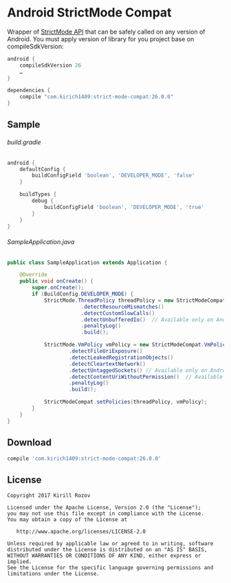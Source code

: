 Android StrictMode Compat
=========================

Wrapper of [StrictMode API](https://developer.android.com/reference/android/os/StrictMode.html) that can be safely called on any version of Android.
You must apply version of library for you project base on compileSdkVersion:

```groovy
android {
    compileSdkVersion 26
    …
}

dependencies {
    compile "com.kirich1409:strict-mode-compat:26.0.0"
}
```

Sample
------

###### build.gradle ######
```groovy
android {
    defaultConfig {
        buildConfigField 'boolean', 'DEVELOPER_MODE', 'false'
    }

    buildTypes {
        debug {
            buildConfigField 'boolean', 'DEVELOPER_MODE', 'true'
        }
    }
}
```

###### SampleApplication.java ######
```java
public class SampleApplication extends Application {

    @Override
    public void onCreate() {
        super.onCreate();
        if (BuildConfig.DEVELOPER_MODE) {
            StrictMode.ThreadPolicy threadPolicy = new StrictModeCompat.ThreadPolicy.Builder()
                        .detectResourceMismatches()
                        .detectCustomSlowCalls()
                        .detectUnbufferedIo()  // Available only on Android O+
                        .penaltyLog()
                        .build();

            StrictMode.VmPolicy vmPolicy = new StrictModeCompat.VmPolicy.Builder()
                    .detectFileUriExposure()
                    .detectLeakedRegistrationObjects()
                    .detectCleartextNetwork()
                    .detectUntaggedSockets() // Available only on Android O+
                    .detectContentUriWithoutPermission()  // Available only on Android O+
                    .penaltyLog()
                    .build();

            StrictModeCompat.setPolicies(threadPolicy, vmPolicy);
        }
    }
}
```

Download
--------

```groovy
compile 'com.kirich1409:strict-mode-compat:26.0.0'
```

License
-------

    Copyright 2017 Kirill Rozov

    Licensed under the Apache License, Version 2.0 (the "License");
    you may not use this file except in compliance with the License.
    You may obtain a copy of the License at

       http://www.apache.org/licenses/LICENSE-2.0

    Unless required by applicable law or agreed to in writing, software
    distributed under the License is distributed on an "AS IS" BASIS,
    WITHOUT WARRANTIES OR CONDITIONS OF ANY KIND, either express or implied.
    See the License for the specific language governing permissions and
    limitations under the License.
